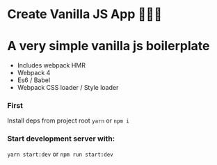 # Create Vanilla JS App 🌴🌴🌴

# A very simple vanilla js boilerplate

- Includes webpack HMR
- Webpack 4
- Es6 / Babel
- Webpack CSS loader / Style loader

### First

Install deps from project root `yarn` or `npm i`

### Start development server with:

`yarn start:dev` or `npm run start:dev`


